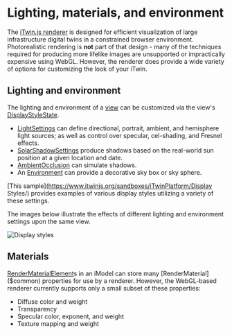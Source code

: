 # Lighting, materials, and environment

The [iTwin.js renderer](./index.md) is designed for efficient visualization of large infrastructure digital twins in a constrained browser environment. Photorealistic rendering is **not** part of that design - many of the techniques required for producing more lifelike images are unsupported or impractically expensive using WebGL. However, the renderer does provide a wide variety of options for customizing the look of your iTwin.

## Lighting and environment

The lighting and environment of a [view](../frontend/Views.md) can be customized via the view's [DisplayStyleState]($frontend).

- [LightSettings]($common) can define directional, portrait, ambient, and hemisphere light sources; as well as control over specular, cel-shading, and Fresnel effects.
- [SolarShadowSettings]($common) produce shadows based on the real-world sun position at a given location and date.
- [AmbientOcclusion]($common) can simulate shadows.
- An [Environment]($common) can provide a decorative sky box or sky sphere.

[This sample](https://www.itwinjs.org/sandboxes/iTwinPlatform/Display Styles/) provides examples of various display styles utilizing a variety of these settings.

The images below illustrate the effects of different lighting and environment settings upon the same view.

![Display styles](../../changehistory/assets/display-styles.jpg)

## Materials

[RenderMaterialElement]($backend)s in an iModel can store many [RenderMaterial]($common) properties for use by a renderer. However, the WebGL-based renderer currently supports only a small subset of these properties:

- Diffuse color and weight
- Transparency
- Specular color, exponent, and weight
- Texture mapping and weight

